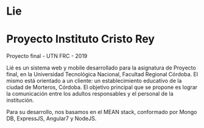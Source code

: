 # Lie
# Proyecto Instituto Cristo Rey
Proyecto final - UTN FRC - 2019

Lié es un sistema web y mobile desarrollado para la asignatura de Proyecto final, en la Universidad Tecnológica Nacional, Facultad Regional Córdoba. El mismo está orientado a un cliente: un establecimiento educativo de la ciudad de Morteros, Córdoba. El objetivo principal que se propone es lograr la comunicación entre los adultos responsables y el personal de la institución.

Para su desarrollo, nos basamos en el MEAN stack, conformado por Mongo DB, ExpressJS, Angular7 y NodeJS.
